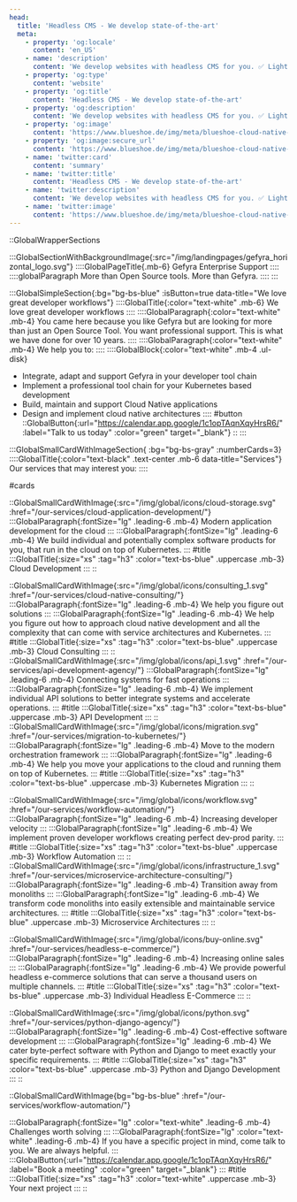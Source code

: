 ```yaml
---
head:
  title: 'Headless CMS - We develop state-of-the-art'
  meta:
    - property: 'og:locale'
      content: 'en_US'
    - name: 'description'
      content: 'We develop websites with headless CMS for you. ✅ Lightning fast ✅ Robust ✅ Scalable ✅ Easily extensible. Learn more now!'
    - property: 'og:type'
      content: 'website'
    - property: 'og:title'
      content: 'Headless CMS - We develop state-of-the-art'
    - property: 'og:description'
      content: 'We develop websites with headless CMS for you. ✅ Lightning fast ✅ Robust ✅ Scalable ✅ Easily extensible. Learn more now!'
    - property: 'og:image'
      content: 'https://www.blueshoe.de/img/meta/blueshoe-cloud-native-devlopment.png'
    - property: 'og:image:secure_url'
      content: 'https://www.blueshoe.de/img/meta/blueshoe-cloud-native-devlopment.png'
    - name: 'twitter:card'
      content: 'summary'
    - name: 'twitter:title'
      content: 'Headless CMS - We develop state-of-the-art'
    - name: 'twitter:description'
      content: 'We develop websites with headless CMS for you. ✅ Lightning fast ✅ Robust ✅ Scalable ✅ Easily extensible. Learn more now!'
    - name: 'twitter:image'
      content: 'https://www.blueshoe.de/img/meta/blueshoe-cloud-native-devlopment.png'
---
```


::GlobalWrapperSections

:::GlobalSectionWithBackgroundImage{:src="/img/landingpages/gefyra_horizontal_logo.svg"}
::::GlobalPageTitle{.mb-6}
Gefyra Enterprise Support
::::
::::globalParagraph
More than Open Source tools. More than Gefyra.
::::
:::

<!-- :::GlobalSectionWithImage{:image="/img/landingpages/monster.svg" :alt="code monster" :imagePosition="left" :isButton=false}
::::GlobalTitle{.mb-6}
The Code Monolith Monster
::::
::::GlobalParagraph{.mb-4}
Built an application 10 years ago that is now a code monolith monster? Every feature development now takes forever. The code is so old that none of the original team members are around anymore. And every bug fix is like playing Whack-a-Mole?
::::
::::GlobalParagraph
We know and can fix that. We transform your monolith into a service architecture and prepare you for the future.
::::
::: -->

:::GlobalSimpleSection{:bg="bg-bs-blue" :isButton=true data-title="We love great developer workflows"}
::::GlobalTitle{:color="text-white" .mb-6}
We love great developer workflows
::::
::::GlobalParagraph{:color="text-white" .mb-4}
You came here because you like Gefyra but are looking for more than just an Open Source Tool. You want professional support. This is what we have done for over 10 years.
::::
::::GlobalParagraph{:color="text-white" .mb-4}
We help you to:
::::
::::GlobalBlock{:color="text-white" .mb-4 .ul-disk}
  - Integrate, adapt and support Gefyra in your developer tool chain
  - Implement a professional tool chain for your Kubernetes based development
  - Build, maintain and support Cloud Native applications
  - Design and implement cloud native architectures
::::
#button
::GlobalButton{:url="https://calendar.app.google/1c1opTAqnXqyHrsR6/" :label="Talk to us today" :color="green" target="_blank"}
::
:::



:::GlobalSmallCardWithImageSection{ :bg="bg-bs-gray" :numberCards=3}
::::GlobalTitle{:color="text-black" .text-center .mb-6 data-title="Services"}
Our services that may interest you:
::::

#cards

::GlobalSmallCardWithImage{:src="/img/global/icons/cloud-storage.svg" :href="/our-services/cloud-application-development/"}
:::GlobalParagraph{:fontSize="lg" .leading-6 .mb-4}
Modern application development for the cloud
:::
:::GlobalParagraph{:fontSize="lg" .leading-6 .mb-4}
We build individual and potentially complex software products for you, that run in the cloud on top of Kubernetes.
:::
#title
:::GlobalTitle{:size="xs" :tag="h3" :color="text-bs-blue" .uppercase .mb-3}
Cloud Development
:::
::

::GlobalSmallCardWithImage{:src="/img/global/icons/consulting_1.svg" :href="/our-services/cloud-native-consulting/"}
:::GlobalParagraph{:fontSize="lg" .leading-6 .mb-4}
We help you figure out solutions
:::
:::GlobalParagraph{:fontSize="lg" .leading-6 .mb-4}
We help you figure out how to approach cloud native development and all the complexity that can come with service architectures and Kubernetes.
:::
#title
:::GlobalTitle{:size="xs" :tag="h3" :color="text-bs-blue" .uppercase .mb-3}
Cloud Consulting
:::
::
::GlobalSmallCardWithImage{:src="/img/global/icons/api_1.svg" :href="/our-services/api-development-agency/"}
:::GlobalParagraph{:fontSize="lg" .leading-6 .mb-4}
Connecting systems for fast operations
:::
:::GlobalParagraph{:fontSize="lg" .leading-6 .mb-4}
We implement individual API solutions to better integrate systems and accelerate operations.
:::
#title
:::GlobalTitle{:size="xs" :tag="h3" :color="text-bs-blue" .uppercase .mb-3}
API Development
:::
::
::GlobalSmallCardWithImage{:src="/img/global/icons/migration.svg" :href="/our-services/migration-to-kubernetes/"}
:::GlobalParagraph{:fontSize="lg" .leading-6 .mb-4}
Move to the modern orchestration framework
:::
:::GlobalParagraph{:fontSize="lg" .leading-6 .mb-4}
We help you move your applications to the cloud and running them on top of Kubernetes.
:::
#title
:::GlobalTitle{:size="xs" :tag="h3" :color="text-bs-blue" .uppercase .mb-3}
Kubernetes Migration
:::
::

::GlobalSmallCardWithImage{:src="/img/global/icons/workflow.svg" :href="/our-services/workflow-automation/"}
:::GlobalParagraph{:fontSize="lg" .leading-6 .mb-4}
Increasing developer velocity
:::
:::GlobalParagraph{:fontSize="lg" .leading-6 .mb-4}
We implement proven developer workflows creating perfect dev-prod parity.
:::
#title
:::GlobalTitle{:size="xs" :tag="h3" :color="text-bs-blue" .uppercase .mb-3}
Workflow Automation
:::
::
::GlobalSmallCardWithImage{:src="/img/global/icons/infrastructure_1.svg" :href="/our-services/microservice-architecture-consulting/"}
:::GlobalParagraph{:fontSize="lg" .leading-6 .mb-4}
Transition away from monoliths
:::
:::GlobalParagraph{:fontSize="lg" .leading-6 .mb-4}
We transform code monoliths into easily extensible and maintainable service architectures.
:::
#title
:::GlobalTitle{:size="xs" :tag="h3" :color="text-bs-blue" .uppercase .mb-3}
Microservice Architectures
:::
::

::GlobalSmallCardWithImage{:src="/img/global/icons/buy-online.svg" :href="/our-services/headless-e-commerce/"}
:::GlobalParagraph{:fontSize="lg" .leading-6 .mb-4}
Increasing online sales
:::
:::GlobalParagraph{:fontSize="lg" .leading-6 .mb-4}
We provide powerful headless e-commerce solutions that can serve a thousand users on multiple channels.
:::
#title
:::GlobalTitle{:size="xs" :tag="h3" :color="text-bs-blue" .uppercase .mb-3}
Individual Headless E-Commerce
:::
::

::GlobalSmallCardWithImage{:src="/img/global/icons/python.svg" :href="/our-services/python-django-agency/"}
:::GlobalParagraph{:fontSize="lg" .leading-6 .mb-4}
Cost-effective software development
:::
:::GlobalParagraph{:fontSize="lg" .leading-6 .mb-4}
We cater byte-perfect software with Python and Django to meet exactly your specific requirements.
:::
#title
:::GlobalTitle{:size="xs" :tag="h3" :color="text-bs-blue" .uppercase .mb-3}
Python and Django Development
:::
::

::GlobalSmallCardWithImage{bg="bg-bs-blue" :href="/our-services/workflow-automation/"}

:::GlobalParagraph{:fontSize="lg" :color="text-white" .leading-6 .mb-4}
Challenges worth solving
:::
:::GlobalParagraph{:fontSize="lg" :color="text-white" .leading-6 .mb-4}
If you have a specific project in mind, come talk to you. We are always helpful.
:::
:::GlobalButton{:url="https://calendar.app.google/1c1opTAqnXqyHrsR6/" :label="Book a meeting" :color="green" target="_blank"}
:::
#title
:::GlobalTitle{:size="xs" :tag="h3" :color="text-white" .uppercase .mb-3}
Your next project
:::
::
